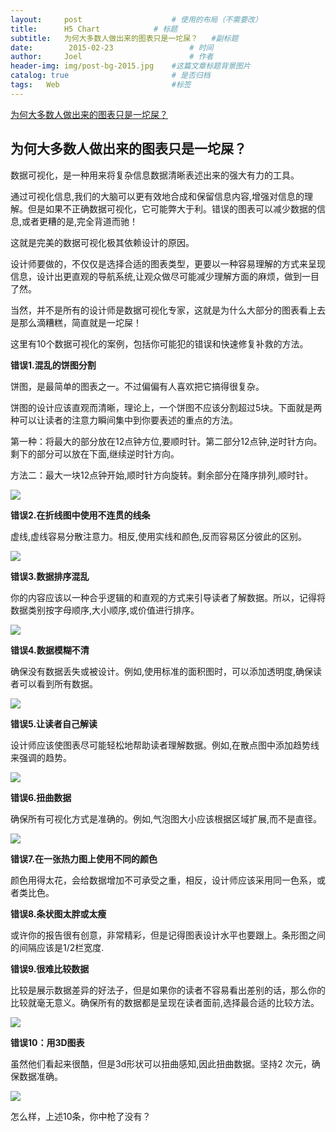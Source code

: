 ```yaml
---
layout:     post   				    # 使用的布局（不需要改）
title:      H5 Chart			# 标题
subtitle:   为何大多数人做出来的图表只是一坨屎？   #副标题
date:        2015-02-23 				# 时间
author:     Joel 						# 作者
header-img: img/post-bg-2015.jpg 	#这篇文章标题背景图片
catalog: true 						# 是否归档
tags:	Web							#标签
---
```

<a href="https://mp.weixin.qq.com/s?__biz=MjM5MTAwNTIyMA==&mid=203560048&idx=1&sn=f9a9b18f9ce05957e8c45714018bd416&chksm=2f6a9b3b181d122d1d80d9852830d431c98ba50ba415680f1aab1e84fe16997e3ab18a99c58e&mpshare=1&scene=1&srcid=0623LnUpzy9yqHOLzwZ9lGsA&pass_ticket=tB08wSX9ENKcHH%2BbxYTJ8vLvzOyEuZ4v%2FmSF8VnlR69XQGlEHrBPX23zOl6VwBg1#rd">为何大多数人做出来的图表只是一坨屎？ </a>

## 为何大多数人做出来的图表只是一坨屎？


数据可视化，是一种用来将复杂信息数据清晰表述出来的强大有力的工具。



通过可视化信息,我们的大脑可以更有效地合成和保留信息内容,增强对信息的理解。但是如果不正确数据可视化，它可能弊大于利。错误的图表可以减少数据的信息,或者更糟的是,完全背道而驰！



这就是完美的数据可视化极其依赖设计的原因。

设计师要做的，不仅仅是选择合适的图表类型，更要以一种容易理解的方式来呈现信息，设计出更直观的导航系统,让观众做尽可能减少理解方面的麻烦，做到一目了然。

当然，并不是所有的设计师是数据可视化专家，这就是为什么大部分的图表看上去是那么滴糟糕，简直就是一坨屎！

这里有10个数据可视化的案例，包括你可能犯的错误和快速修复补救的方法。



**错误1.混乱的饼图分割**



饼图，是最简单的图表之一。不过偏偏有人喜欢把它搞得很复杂。

饼图的设计应该直观而清晰，理论上，一个饼图不应该分割超过5块。下面就是两种可以让读者的注意力瞬间集中到你要表述的重点的方法。

第一种：将最大的部分放在12点钟方位,要顺时针。第二部分12点钟,逆时针方向。剩下的部分可以放在下面,继续逆时针方向。

方法二：最大一块12点钟开始,顺时针方向旋转。剩余部分在降序排列,顺时针。

![](/img/blog/4_files/640(1))



**错误2.在折线图中使用不连贯的线条**



虚线,虚线容易分散注意力。相反,使用实线和颜色,反而容易区分彼此的区别。

![](/img/blog/4_files/640(2))



**错误3.数据排序混乱**



你的内容应该以一种合乎逻辑的和直观的方式来引导读者了解数据。所以，记得将数据类别按字母顺序,大小顺序,或价值进行排序。

![](/img/blog/4_files/640(3))



**错误4.数据模糊不清**



确保没有数据丢失或被设计。例如,使用标准的面积图时，可以添加透明度,确保读者可以看到所有数据。

![](/img/blog/4_files/640(4))



**错误5.让读者自己解读**



设计师应该使图表尽可能轻松地帮助读者理解数据。例如,在散点图中添加趋势线来强调的趋势。

![](/img/blog/4_files/640(5))



**错误6.扭曲数据**

确保所有可视化方式是准确的。例如,气泡图大小应该根据区域扩展,而不是直径。

![](/img/blog/4_files/640(6))



**错误7.在一张热力图上使用不同的颜色**

颜色用得太花，会给数据增加不可承受之重，相反，设计师应该采用同一色系，或者类比色。

**错误8.条状图太胖或太瘦**



或许你的报告很有创意，非常精彩，但是记得图表设计水平也要跟上。条形图之间的间隔应该是1/2栏宽度.

**错误9.很难比较数据**

比较是展示数据差异的好法子，但是如果你的读者不容易看出差别的话，那么你的比较就毫无意义。确保所有的数据都是呈现在读者面前,选择最合适的比较方法。

![](/img/blog/4_files/640(9))



**错误10：用3D图表**



虽然他们看起来很酷，但是3d形状可以扭曲感知,因此扭曲数据。坚持2 次元，确保数据准确。

![](/img/blog/4_files/640(10))



怎么样，上述10条，你中枪了没有？


